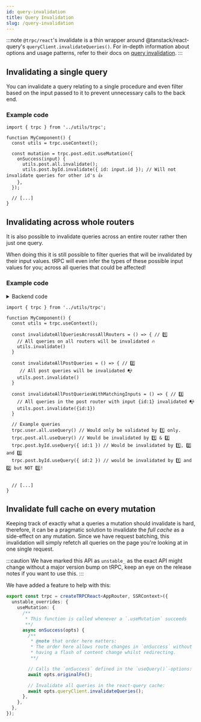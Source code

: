 ```yaml
---
id: query-invalidation
title: Query Invalidation
slug: /query-invalidation
---
```


:::note
`@trpc/react`'s invalidate is a thin wrapper around
@tanstack/react-query's `queryClient.invalidateQueries()`. For in-depth
information about options and usage patterns, refer to their docs on [query
invalidation](https://tanstack.com/query/v4/docs/guides/query-invalidation).
:::

## Invalidating a single query

You can invalidate a query relating to a single procedure and even filter based
on the input passed to it to prevent unnecessary calls to the back end.  

### Example code

```tsx
import { trpc } from '../utils/trpc';

function MyComponent() {
  const utils = trpc.useContext();

  const mutation = trpc.post.edit.useMutation({
    onSuccess(input) {
      utils.post.all.invalidate();
      utils.post.byId.invalidate({ id: input.id }); // Will not invalidate queries for other id's 👍
    },
  });

  // [...]
}
```

## Invalidating across whole routers

It is also possible to invalidate queries across an entire router rather then
just one query.

When doing this it is still possible to filter queries that will be invalidated
by their input values. tRPC will even infer the types of these possible input values
for you; across all queries that could be affected!

### Example code

<details><summary>Backend code</summary>

```tsx title='server/routers/_app.ts'
import { initTRPC } from '@trpc/server';
import { z } from 'zod';

export const t = initTRPC.create();

export const appRouter = t.router({
  // sub Post router
  post: t.router({
    all: t.procedure.query(() => {
      return {
        posts: [
          { id: 1, title: 'everlong' },
          { id: 2, title: 'After Dark' },
        ],
      };
    }),
    byId: t.procedure
      .input(
        z.object({
          id: z.string(),
        }),
      )
      .query(({ input }) => {
        return {
          post: { id: input?.id, title: 'Look me up!' },
        };
      }),
    edit: t.procedure
      .input(z.object({ id: z.number(), title: z.string() }))
      .mutation(({ input }) => {
        return { post: { id: input.id, title: input.title } };
      }),
  }),
  // separate user router
  user: t.router({
    all: t.procedure.query(() => {
      return { users: [{ name: 'Dave Grohl' }, { name: 'Haruki Murakami' }] };
    }),
  }),
});
```

</details>

```tsx
import { trpc } from '../utils/trpc';

function MyComponent() {
  const utils = trpc.useContext();

  const invalidateAllQueriesAcrossAllRouters = () => { // 1️⃣
    // All queries on all routers will be invalidated 🔥
    utils.invalidate() 
  }

  const invalidateAllPostQueries = () => { // 2️⃣
     // All post queries will be invalidated 📭
    utils.post.invalidate() 
  }

  const invalidateAllPostQueriesWithMatchingInputs = () => { // 3️⃣
    // All queries in the post router with input {id:1} invalidated 📭
    utils.post.invalidate({id:1}) 
  }

  // Example queries
  trpc.user.all.useQuery() // Would only be validated by 1️⃣ only. 
  trpc.post.all.useQuery() // Would be invalidated by 1️⃣ & 2️⃣
  trpc.post.byId.useQuery({ id:1 }) // Would be invalidated by 1️⃣, 2️⃣ and 3️⃣
  trpc.post.byId.useQuery({ id:2 }) // would be invalidated by 1️⃣ and 2️⃣ but NOT 3️⃣!


  // [...]
}

```


## Invalidate full cache on every mutation

Keeping track of exactly what a queries a mutation should invalidate is hard, therefore, it can be a pragmatic solution to invalidate the *full cache* as a side-effect on any mutation. Since we have request batching, this invalidation will simply refetch all queries on the page you're looking at in one single request.


:::caution
We have marked this API as `unstable_` as the exact API might change without a major version bump on tRPC, keep an eye on the release notes if you want to use this.
:::

We have added a feature to help with this:


```ts 
export const trpc = createTRPCReact<AppRouter, SSRContext>({
  unstable_overrides: {
    useMutation: {
      /**
       * This function is called whenever a `.useMutation` succeeds
       **/
      async onSuccess(opts) {
        /**
         * @note that order here matters:
         * The order here allows route changes in `onSuccess` without 
         * having a flash of content change whilst redirecting.
         **/

        // Calls the `onSuccess` defined in the `useQuery()`-options:
        await opts.originalFn(); 

        // Invalidate all queries in the react-query cache:
        await opts.queryClient.invalidateQueries(); 
      },
    },
  },
});
```